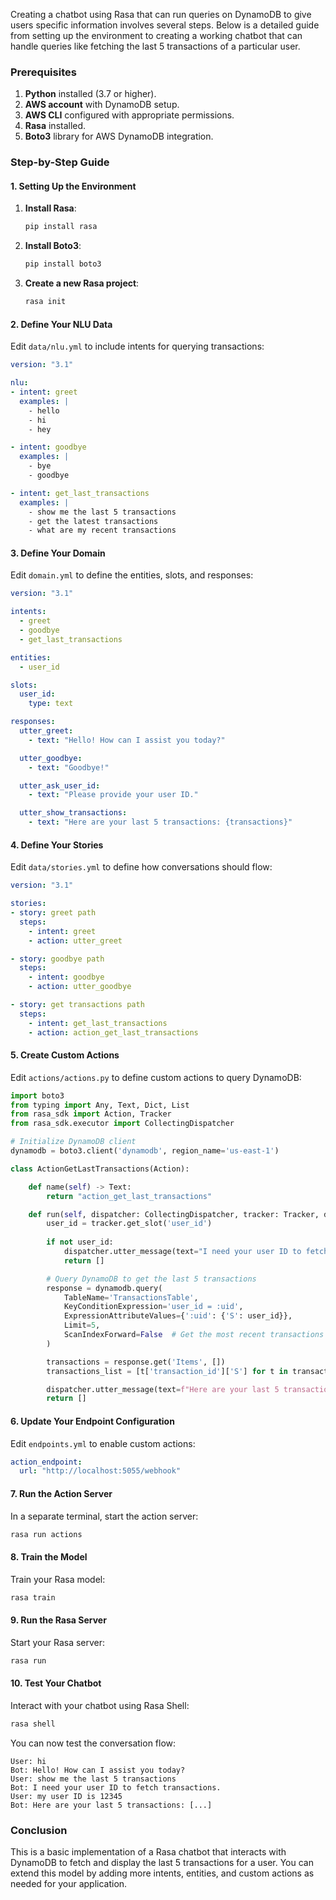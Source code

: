Creating a chatbot using Rasa that can run queries on DynamoDB to give users specific information involves several steps. Below is a detailed guide from setting up the environment to creating a working chatbot that can handle queries like fetching the last 5 transactions of a particular user.

### Prerequisites

1. **Python** installed (3.7 or higher).
2. **AWS account** with DynamoDB setup.
3. **AWS CLI** configured with appropriate permissions.
4. **Rasa** installed.
5. **Boto3** library for AWS DynamoDB integration.

### Step-by-Step Guide

#### 1. **Setting Up the Environment**

1. **Install Rasa**:
   ```bash
   pip install rasa
   ```

2. **Install Boto3**:
   ```bash
   pip install boto3
   ```

3. **Create a new Rasa project**:
   ```bash
   rasa init
   ```

#### 2. **Define Your NLU Data**

Edit `data/nlu.yml` to include intents for querying transactions:
```yaml
version: "3.1"

nlu:
- intent: greet
  examples: |
    - hello
    - hi
    - hey

- intent: goodbye
  examples: |
    - bye
    - goodbye

- intent: get_last_transactions
  examples: |
    - show me the last 5 transactions
    - get the latest transactions
    - what are my recent transactions
```

#### 3. **Define Your Domain**

Edit `domain.yml` to define the entities, slots, and responses:
```yaml
version: "3.1"

intents:
  - greet
  - goodbye
  - get_last_transactions

entities:
  - user_id

slots:
  user_id:
    type: text

responses:
  utter_greet:
    - text: "Hello! How can I assist you today?"

  utter_goodbye:
    - text: "Goodbye!"

  utter_ask_user_id:
    - text: "Please provide your user ID."

  utter_show_transactions:
    - text: "Here are your last 5 transactions: {transactions}"
```

#### 4. **Define Your Stories**

Edit `data/stories.yml` to define how conversations should flow:
```yaml
version: "3.1"

stories:
- story: greet path
  steps:
    - intent: greet
    - action: utter_greet

- story: goodbye path
  steps:
    - intent: goodbye
    - action: utter_goodbye

- story: get transactions path
  steps:
    - intent: get_last_transactions
    - action: action_get_last_transactions
```

#### 5. **Create Custom Actions**

Edit `actions/actions.py` to define custom actions to query DynamoDB:
```python
import boto3
from typing import Any, Text, Dict, List
from rasa_sdk import Action, Tracker
from rasa_sdk.executor import CollectingDispatcher

# Initialize DynamoDB client
dynamodb = boto3.client('dynamodb', region_name='us-east-1')

class ActionGetLastTransactions(Action):

    def name(self) -> Text:
        return "action_get_last_transactions"

    def run(self, dispatcher: CollectingDispatcher, tracker: Tracker, domain: Dict[Text, Any]) -> List[Dict[Text, Any]]:
        user_id = tracker.get_slot('user_id')
        
        if not user_id:
            dispatcher.utter_message(text="I need your user ID to fetch transactions.")
            return []

        # Query DynamoDB to get the last 5 transactions
        response = dynamodb.query(
            TableName='TransactionsTable',
            KeyConditionExpression='user_id = :uid',
            ExpressionAttributeValues={':uid': {'S': user_id}},
            Limit=5,
            ScanIndexForward=False  # Get the most recent transactions
        )

        transactions = response.get('Items', [])
        transactions_list = [t['transaction_id']['S'] for t in transactions]

        dispatcher.utter_message(text=f"Here are your last 5 transactions: {transactions_list}")
        return []

```

#### 6. **Update Your Endpoint Configuration**

Edit `endpoints.yml` to enable custom actions:
```yaml
action_endpoint:
  url: "http://localhost:5055/webhook"
```

#### 7. **Run the Action Server**

In a separate terminal, start the action server:
```bash
rasa run actions
```

#### 8. **Train the Model**

Train your Rasa model:
```bash
rasa train
```

#### 9. **Run the Rasa Server**

Start your Rasa server:
```bash
rasa run
```

#### 10. **Test Your Chatbot**

Interact with your chatbot using Rasa Shell:
```bash
rasa shell
```

You can now test the conversation flow:
```
User: hi
Bot: Hello! How can I assist you today?
User: show me the last 5 transactions
Bot: I need your user ID to fetch transactions.
User: my user ID is 12345
Bot: Here are your last 5 transactions: [...]
```

### Conclusion

This is a basic implementation of a Rasa chatbot that interacts with DynamoDB to fetch and display the last 5 transactions for a user. You can extend this model by adding more intents, entities, and custom actions as needed for your application.
